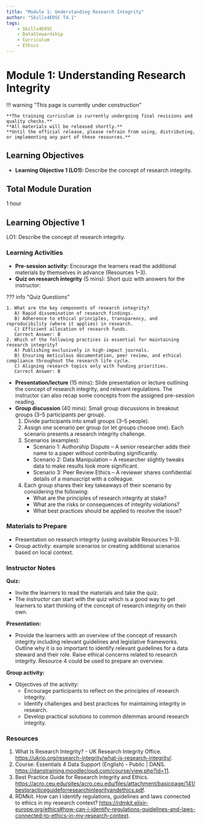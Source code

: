 ```yaml
---
title: "Module 1: Understanding Research Integrity"
author: "Skills4EOSC T4.1"
tags:
    - Skills4EOSC
    - DataStewardship
    - Curriculum
    - Ethics
---
```


# Module 1: Understanding Research Integrity


!!! warning "This page is currently under construction"

    **The training curriculum is currently undergoing final revisions and quality checks.**
    **All materials will be released shortly.**
    **Until the official release, please refrain from using, distributing, or implementing any part of these resources.**


## Learning Objectives

- **Learning Objective 1 (LO1):** Describe the concept of research integrity.


## Total Module Duration

1 hour


## Learning Objective 1

LO1: Describe the concept of research integrity.


### Learning Activities

- **Pre-session activity:** Encourage the learners read the additional materials by themselves in advance (Resources 1&ndash;3).
- **Quiz on research integrity** (5 mins): Short quiz with answers for the instructor:

??? info "Quiz Questions"

    1. What are the key components of research integrity?  
       A) Rapid dissemination of research findings.  
       B) Adherence to ethical principles, transparency, and reproducibility (where it applies) in research.  
       C) Efficient allocation of research funds.  
       Correct Answer: B
    2. Which of the following practices is essential for maintaining research integrity?  
       A) Publishing exclusively in high-impact journals.  
       B) Ensuring meticulous documentation, peer review, and ethical compliance throughout the research life cycle.  
       C) Aligning research topics only with funding priorities.  
       Correct Answer: B

- **Presentation/lecture** (15 mins): Slide presentation or lecture outlining the concept of research integrity, and relevant regulations. The instructor can also recap some concepts from the assigned pre-session reading.
- **Group discussion** (40 mins): Small group discussions in breakout groups (3&ndash;5 participants per group).
    1. Divide participants into small groups (3&ndash;5 people).
    2. Assign one scenario per group (or let groups choose one). Each scenario presents a research integrity challenge.
    3. Scenarios (examples):
        - Scenario 1: Authorship Dispute &ndash; A senior researcher adds their name to a paper without contributing significantly.
        - Scenario 2: Data Manipulation &ndash; A researcher slightly tweaks data to make results look more significant.
        - Scenario 3: Peer Review Ethics &ndash; A reviewer shares confidential details of a manuscript with a colleague.
    4. Each group shares their key takeaways of their scenario by considering the following:
        - What are the principles of research integrity at stake?
        - What are the risks or consequences of integrity violations?
        - What best practices should be applied to resolve the issue?


### Materials to Prepare

- Presentation on research integrity (using available Resources 1&ndash;3).
- Group activity: example scenarios or creating additional scenarios based on local context.


### Instructor Notes

**Quiz:**

- Invite the learners to read the materials and take the quiz.
- The instructor can start with the quiz which is a good way to get learners to start thinking of the concept of research integrity on their own.

**Presentation:**

- Provide the learners with an overview of the concept of research integrity including relevant guidelines and legislative frameworks. Outline why it is so important to identify relevant guidelines for a data steward and their role. Raise ethical concerns related to research integrity. Resource 4 could be used to prepare an overview.

**Group activity:**

- Objectives of the activity:
    - Encourage participants to reflect on the principles of research integrity.
    - Identify challenges and best practices for maintaining integrity in research.
    - Develop practical solutions to common dilemmas around research integrity.


### Resources

1. What Is Research Integrity? - UK Research Integrity Office. <https://ukrio.org/research-integrity/what-is-research-integrity/>.
2. Course: Essentials 4 Data Support (English) - Public | DANS. <https://danstraining.moodlecloud.com/course/view.php?id=11>.
3. Best Practice Guide for Research Integrity and Ethics. <https://acro.ceu.edu/sites/acro.ceu.edu/files/attachment/basicpage/141/bestpracticeguideforresearchintegrityandethics.pdf>.
4. RDMkit. How can I identify regulations, guidelines and laws connected to ethics in my research context? <https://rdmkit.elixir-europe.org/ethics#how-can-i-identify-regulations-guidelines-and-laws-connected-to-ethics-in-my-research-context>.
